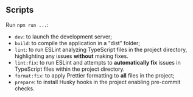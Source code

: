 ## Scripts

Run `npm run ...`:

- `dev`: to launch the development server;
- `build`: to compile the application in a "dist" folder;
- `lint`: to run ESLint analyzing TypeScript files in the project directory, highlighting any issues **without** making fixes.
- `lint:fix`: to run ESLint and attempts to **automatically fix** issues in TypeScript files within the project directory.
- `format:fix`: to apply Prettier formatting to **all** files in the project;
- `prepare`: to install Husky hooks in the project enabling pre-commit checks.

